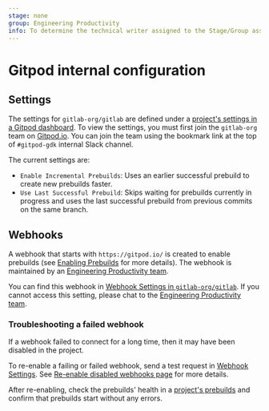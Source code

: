 ```yaml
---
stage: none
group: Engineering Productivity
info: To determine the technical writer assigned to the Stage/Group associated with this page, see https://about.gitlab.com/handbook/product/ux/technical-writing/#assignments
---
```


# Gitpod internal configuration

## Settings

The settings for `gitlab-org/gitlab` are defined under a [project's settings in a Gitpod dashboard](https://gitpod.io/t/gitlab-org/gitlab/settings). To view the settings, you must first join the `gitlab-org` team on [Gitpod.io](https://gitpod.io/). You can join the team using the bookmark link at the top of `#gitpod-gdk` internal Slack channel.

The current settings are:

- `Enable Incremental Prebuilds`: Uses an earlier successful prebuild to create new prebuilds faster.
- `Use Last Successful Prebuild`: Skips waiting for prebuilds currently in progress and uses the last successful prebuild from previous commits on the same branch.

## Webhooks

A webhook that starts with `https://gitpod.io/` is created to enable prebuilds (see [Enabling Prebuilds](https://www.gitpod.io/docs/configure/authentication/gitlab#enabling-prebuilds) for more details). The webhook is maintained by an [Engineering Productivity team](https://about.gitlab.com/handbook/engineering/quality/engineering-productivity/).

You can find this webhook in [Webhook Settings in `gitlab-org/gitlab`](https://gitlab.com/gitlab-org/gitlab/-/hooks). If you cannot access this setting, please chat to the [Engineering Productivity team](https://about.gitlab.com/handbook/engineering/quality/engineering-productivity/).

### Troubleshooting a failed webhook

If a webhook failed to connect for a long time, then it may have been disabled in the project.

To re-enable a failing or failed webhook, send a test request in [Webhook Settings](https://gitlab.com/gitlab-org/gitlab/-/hooks). See [Re-enable disabled webhooks page](https://docs.gitlab.com/15.4/ee/user/project/integrations/webhooks.html#re-enable-disabled-webhooks) for more details.

After re-enabling, check the prebuilds' health in a [project's prebuilds](https://gitpod.io/t/gitlab-org/gitlab/prebuilds) and confirm that prebuilds start without any errors.

